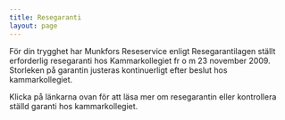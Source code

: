 ```yaml
---
title: Resegaranti
layout: page
---
```






För din trygghet har Munkfors Reseservice enligt Resegarantilagen ställt  erforderlig resegaranti  hos Kammarkollegiet fr o m 23 november 2009. Storleken på garantin justeras kontinuerligt efter beslut hos kammarkollegiet.

Klicka på länkarna ovan för att läsa mer om resegarantin eller kontrollera ställd garanti hos kammarkollegiet.





